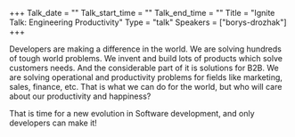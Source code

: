 +++
Talk_date = ""
Talk_start_time = ""
Talk_end_time = ""
Title = "Ignite Talk: Engineering Productivity"
Type = "talk"
Speakers = ["borys-drozhak"]
+++

Developers are making a difference in the world. We are solving hundreds of tough world problems. We invent and build lots of products which solve customers needs. And the considerable part of it is solutions for B2B. We are solving operational and productivity problems for fields like marketing, sales, finance, etc.
That is what we can do for the world, but who will care about our productivity and happiness?

That is time for a new evolution in Software development, and only developers can make it!
